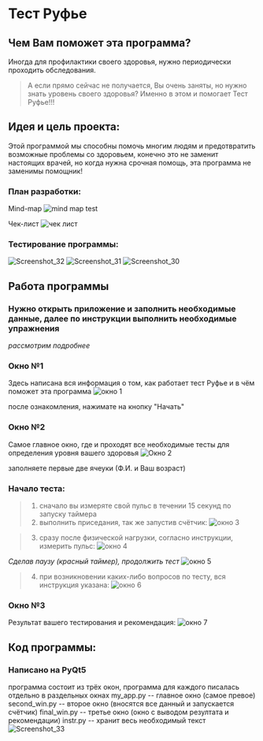 # Тест Руфье
## Чем Вам поможет эта программа?
Иногда для профилактики своего здоровья, нужно периодически проходить обследования. 
>А если прямо сейчас не получается, Вы очень заняты, но нужно знать уровень своего здоровья? 
Именно в этом и помогает Тест Руфье!!!

## Идея и цель проекта:
Этой программой мы способны помочь многим людям и предотвратить возможные проблемы со здоровьем, конечно это не заменит настоящих врачей, но когда нужна срочная помощь, эта программа не заменимы помощник!

### План разработки:
Mind-map
![mind map test](https://github.com/anastasiyaDi/TestRuffier/assets/143878910/95f52fe0-c336-4545-b825-05ad4cd803f3)

Чек-лист
![чек лист](https://github.com/anastasiyaDi/TestRuffier/assets/143878910/a3e3b61e-e89e-40fb-8932-75323a675013)

### Тестирование программы:
![Screenshot_32](https://github.com/anastasiyaDi/TestRuffier/assets/143878910/b0c22b33-51d1-4e0c-b243-33a75d349756)
![Screenshot_31](https://github.com/anastasiyaDi/TestRuffier/assets/143878910/ac2bf44b-2c58-451b-8d78-b8c7c8dfb98c)
![Screenshot_30](https://github.com/anastasiyaDi/TestRuffier/assets/143878910/cd742521-b545-419c-87cc-73cbcb46ba9a)

## Работа программы
### Нужно открыть приложение и заполнить необходимые данные, далее по инструкции выполнить необходимые упражнения
*рассмотрим подробнее*

### Окно №1
Здесь написана вся информация о том, как работает тест Руфье и в чём поможет эта программа
![окно 1](https://github.com/anastasiyaDi/TestRuffier/assets/143878910/88476e8a-9ed0-4927-8479-1b6140a66e75)

после ознакомления, нажимате на кнопку "Начать"

### Окно №2
Самое главное окно, где и проходят все необходимые тесты для определения уровня вашего здоровья
![Окно 2](https://github.com/anastasiyaDi/TestRuffier/assets/143878910/e6603b3e-fed8-42e1-8229-e14ebdb462dc)

заполняете первые две ячеуки (Ф.И. и Ваш возраст)

### Начало теста:
>1. сначало вы измеряте свой пульс в течении 15 секунд по запуску таймера
>2. выполнить приседания, так же запустив счётчик:
![окно 3](https://github.com/anastasiyaDi/TestRuffier/assets/143878910/835d6c85-9247-4a9d-86f6-33cd2fccb5fd)

>3. сразу после физической нагрузки, согласно инструкции, измерить пульс:
![окно 4](https://github.com/anastasiyaDi/TestRuffier/assets/143878910/a0f873dd-2dad-4772-80aa-27d4a7f15d32)

*Сделав паузу (красный таймер), продолжить тест*
![окно 5](https://github.com/anastasiyaDi/TestRuffier/assets/143878910/5a1b04ad-7833-4d89-ac10-5795b2ddb59e)

>4. при возникновении каких-либо вопросов по тесту, вся инструкция указана:
![окно 6](https://github.com/anastasiyaDi/TestRuffier/assets/143878910/ec8d20fa-5fc8-4546-85f4-4969bc371545)

### Окно №3
Результат вашего тестирования и рекомендация:
![окно 7](https://github.com/anastasiyaDi/TestRuffier/assets/143878910/3599c555-df00-446c-afba-4bc801336c24)

## Код программы:
### Написано на PyQt5
программа состоит из трёх окон, программа для каждого писалась отдельно в раздельных окнах
my_app.py -- главное окно (самое превое)
second_win.py -- второе окно (вносятся все данный и запускается счётчик)
final_win.py -- третье окно (окно с выводом резултата и рекомендации)
instr.py -- хранит весь необходимый текст
![Screenshot_33](https://github.com/anastasiyaDi/TestRuffier/assets/143878910/21b897b2-86c1-4c38-b2d9-12e86eefb4d4)

